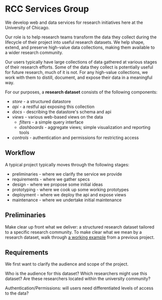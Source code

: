 # RCC Services Group

We develop web and data services for research initiatives here at the
University of Chicago.

Our role is to help research teams transform the data they collect during the
lifecycle of their project into useful research datasets.  We help shape, extend, and preserve high-value data collections, making them available to a wider research community.

Our users typically have large collections of data gathered at various
stages of their research efforts.  Some of the data they collect is potentially useful for future research, much of it is not.  For any high-value collections, we work with them to distill, document, and expose their data in a meaningful way.

For our purposes, a **research dataset** consists of the following components:

* *store* - a structured datastore
* *api* - a restful api exposing this collection
* *docs* - describing the datastore's schema and api
* *views* - various web-based views on the data
  * *filters* - a simple query interface
  * *dashboards* - aggregate views; simple visualization and reporting tools
* *controls* - authentication and permissions for restricting access


## Workflow

A typical project typically moves through the following stages:

* preliminaries - where we clarify the service we provide
* requirements - where we gather specs
* design - where we propose some initial ideas
* prototyping - where we cook up some working prototypes
* deployment - where we deploy the api and expose views
* maintenance - where we undertake initial maintenance


## Preliminaries

Make clear up front what we deliver: a structured research dataset tailored
to a specific research community.  To make clear what we mean by a research
dataset, walk through [a working example](http://harvest.research.chop.edu/demo/) from a previous project.


## Requirements

We first want to clarify the audience and scope of the project.

Who is the audience for this dataset?  Which researchers might use this dataset?  Are these researchers located within the university community?  

Authentication/Permissions: will users need differentiated levels of access to the data?
